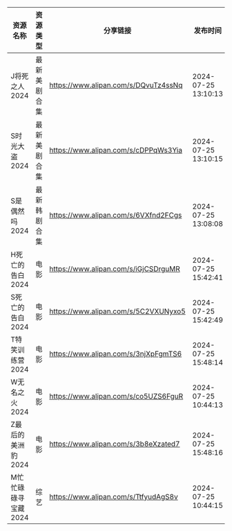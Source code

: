 | 资源名称         | 资源类型   | 分享链接                                 | 发布时间                |
| ------------ | ------ | ------------------------------------ | ------------------- |
| J将死之人2024    | 最新美剧合集 | https://www.alipan.com/s/DQvuTz4ssNq | 2024-07-25 13:10:13 |
| S时光大盗2024    | 最新美剧合集 | https://www.alipan.com/s/cDPPqWs3Yia | 2024-07-25 13:10:15 |
| S是偶然吗2024    | 最新韩剧合集 | https://www.alipan.com/s/6VXfnd2FCgs | 2024-07-25 13:08:08 |
| H死亡的告白2024   | 电影     | https://www.alipan.com/s/iGjCSDrguMR | 2024-07-25 15:42:41 |
| S死亡的告白2024   | 电影     | https://www.alipan.com/s/5C2VXUNyxo5 | 2024-07-25 15:42:49 |
| T特笑训练营2024   | 电影     | https://www.alipan.com/s/3njXpFgmTS6 | 2024-07-25 15:48:14 |
| W无名之火2024    | 电影     | https://www.alipan.com/s/co5UZS6FguR | 2024-07-25 10:44:13 |
| Z最后的美洲豹2024  | 电影     | https://www.alipan.com/s/3b8eXzated7 | 2024-07-25 15:48:16 |
| M忙忙碌碌寻宝藏2024 | 综艺     | https://www.alipan.com/s/TtfyudAgS8v | 2024-07-25 10:44:15 |
